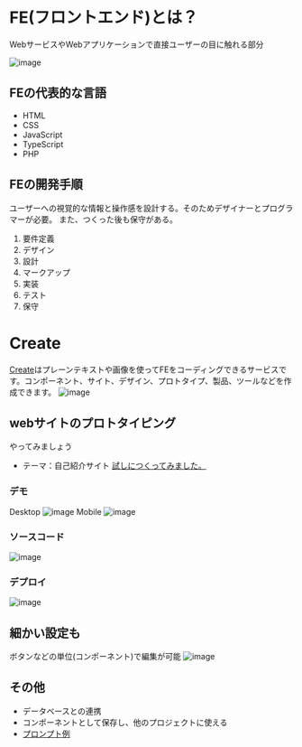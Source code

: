 # FE(フロントエンド)とは？
WebサービスやWebアプリケーションで直接ユーザーの目に触れる部分

![image](https://github.com/yutowac/study/assets/44987057/d1c75d55-9721-48dd-bf9d-ffcfe0af4ff5)

## FEの代表的な言語
- HTML
- CSS
- JavaScript
- TypeScript
- PHP

## FEの開発手順
ユーザーへの視覚的な情報と操作感を設計する。そのためデザイナーとプログラマーが必要。
また、つくった後も保守がある。
1. 要件定義
2. デザイン
3. 設計
4. マークアップ
5. 実装
6. テスト
7. 保守
   
# Create
[Create](https://www.create.xyz/)はプレーンテキストや画像を使ってFEをコーディングできるサービスです。コンポーネント、サイト、デザイン、プロトタイプ、製品、ツールなどを作成できます。
![image](https://github.com/yutowac/study/assets/44987057/20c501a4-4e26-4209-8fc7-eac435aef797)

## webサイトのプロトタイピング
やってみましょう
- テーマ：自己紹介サイト
[試しにつくってみました。](https://www.create.xyz/app-builder?project=23b34c4d-2ce7-4779-b237-cdcb2df7bec3)

### デモ
Desktop
![image](https://github.com/yutowac/study/assets/44987057/42a8f825-d4fa-45cd-b60d-9dc6e2225063)
Mobile
![image](https://github.com/yutowac/study/assets/44987057/d991dda9-581b-4806-83cd-b448af88cc49)

### ソースコード
![image](https://github.com/yutowac/study/assets/44987057/385b0180-7c60-4773-9e2c-ba21f404195a)

### デプロイ
![image](https://github.com/yutowac/study/assets/44987057/208b3aa4-22df-4136-a760-f0c7366a02c7)

## 細かい設定も
ボタンなどの単位(コンポーネント)で編集が可能
![image](https://github.com/yutowac/study/assets/44987057/7097d410-d9b5-4887-8e6d-da302b514c9f)

## その他
- データベースとの連携
- コンポーネントとして保存し、他のプロジェクトに使える
- [プロンプト例](https://aisodan.com/news/93)
